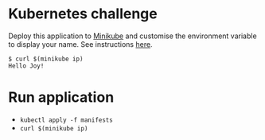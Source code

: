 # Kubernetes challenge

Deploy this application to [Minikube](https://github.com/kubernetes/minikube) and customise the environment variable to display your name. See instructions [here](https://github.com/learnk8s/kubernetes-challenge).

```
$ curl $(minikube ip)
Hello Joy!
```
# Run application
- `kubectl apply -f manifests`
- `curl $(minikube ip)`
